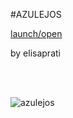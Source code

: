 
#AZULEJOS <br> 

[launch/open](http://dsii-2018-unirsm.github.io/) <br> 

by elisaprati <br> 
 <br> 

 <br> 

![azulejos](https://imgur.com/a/uiaDjf8.jpg)





